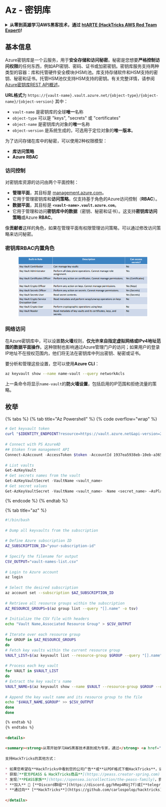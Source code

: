 # Az - 密钥库

<details>

<summary><strong>从零到英雄学习AWS黑客技术，通过</strong> <a href="https://training.hacktricks.xyz/courses/arte"><strong>htARTE (HackTricks AWS Red Team Expert)</strong></a><strong>!</strong></summary>

支持HackTricks的其他方式：

* 如果您想在**HackTricks中看到您的公司广告**或**下载HackTricks的PDF**，请查看[**订阅计划**](https://github.com/sponsors/carlospolop)！
* 获取[**官方PEASS & HackTricks商品**](https://peass.creator-spring.com)
* 发现[**PEASS家族**](https://opensea.io/collection/the-peass-family)，我们独家的[**NFTs系列**](https://opensea.io/collection/the-peass-family)
* **加入** 💬 [**Discord群组**](https://discord.gg/hRep4RUj7f) 或 [**telegram群组**](https://t.me/peass) 或在 **Twitter** 🐦 上**关注**我 [**@carlospolopm**](https://twitter.com/carlospolopm)**。**
* **通过向** [**HackTricks**](https://github.com/carlospolop/hacktricks) 和 [**HackTricks Cloud**](https://github.com/carlospolop/hacktricks-cloud) github仓库提交PR来分享您的黑客技巧。

</details>

## 基本信息

Azure密钥库是一个云服务，用于**安全存储和访问秘密**。秘密是您想要**严格控制访问权限**的任何东西，例如API密钥、密码、证书或加密密钥。密钥库服务支持两种类型的容器：库和托管硬件安全模块(HSM)池。库支持存储软件和HSM支持的密钥、秘密和证书。托管HSM池仅支持HSM支持的密钥。有关完整详情，请参阅[Azure密钥库REST API概述](https://learn.microsoft.com/en-us/azure/key-vault/general/about-keys-secrets-certificates)。

**URL格式**为 `https://{vault-name}.vault.azure.net/{object-type}/{object-name}/{object-version}` 其中：

* `vault-name` 是密钥库的全球**唯一**名称
* `object-type` 可以是 "keys", "secrets" 或 "certificates"
* `object-name` 是密钥库内对象的**唯一**名称
* `object-version` 是系统生成的，可选用于定位对象的**唯一版本**。



为了访问存储在库中的秘密，可以使用2种权限模型：

* **库访问策略**
* **Azure RBAC**

### 访问控制 <a href="#access-control" id="access-control"></a>

对密钥库资源的访问由两个平面控制：

* **管理平面**，其目标是 [management.azure.com](http://management.azure.com/)。
* 它用于管理密钥库和**访问策略**。仅支持基于角色的Azure访问控制（**RBAC**）。
* **数据平面**，其目标是 **`<vault-name>.vault.azure.com`**。
* 它用于管理和访问**密钥库中的数据**（密钥、秘密和证书）。这支持**密钥库访问策略**或Azure **RBAC**。

像**贡献者**这样的角色，如果在管理平面有权限管理访问策略，可以通过修改访问策略来访问秘密。

### 密钥库RBAC内置角色 <a href="#rbac-built-in-roles" id="rbac-built-in-roles"></a>

<figure><img src="../../.gitbook/assets/image (3) (1) (1) (1).png" alt=""><figcaption></figcaption></figure>

### 网络访问

在Azure密钥库中，可以设置**防火墙**规则，**仅允许来自指定虚拟网络或IPv4地址范围的数据平面操作**。这种限制也影响通过Azure管理门户的访问；如果用户的登录IP地址不在授权范围内，他们将无法在密钥库中列出密钥、秘密或证书。

要分析和管理这些设置，您可以使用**Azure CLI**：
```bash
az keyvault show --name name-vault --query networkAcls
```
上一条命令将显示`name-vault`的**防火墙设置**，包括启用的IP范围和拒绝流量的策略。

## 枚举

{% tabs %}
{% tab title="Az Powershell" %}
{% code overflow="wrap" %}
```powershell
# Get keyvault token
curl "$IDENTITY_ENDPOINT?resource=https://vault.azure.net&api-version=2017-09-01" -H secret:$IDENTITY_HEADER

# Connect with PS AzureAD
## $token from management API
Connect-AzAccount -AccessToken $token -AccountId 1937ea5938eb-10eb-a365-10abede52387 -KeyVaultAccessToken $keyvaulttoken

# List vaults
Get-AzKeyVault
# Get secrets names from the vault
Get-AzKeyVaultSecret -VaultName <vault_name>
# Get secret values
Get-AzKeyVaultSecret -VaultName <vault_name> -Name <secret_name> –AsPlainText
```
{% endcode %}
{% endtab %}

{% tab title="az" %}
```bash
#!/bin/bash

# Dump all keyvaults from the subscription

# Define Azure subscription ID
AZ_SUBSCRIPTION_ID="your-subscription-id"

# Specify the filename for output
CSV_OUTPUT="vault-names-list.csv"

# Login to Azure account
az login

# Select the desired subscription
az account set --subscription $AZ_SUBSCRIPTION_ID

# Retrieve all resource groups within the subscription
AZ_RESOURCE_GROUPS=$(az group list --query "[].name" -o tsv)

# Initialize the CSV file with headers
echo "Vault Name,Associated Resource Group" > $CSV_OUTPUT

# Iterate over each resource group
for GROUP in $AZ_RESOURCE_GROUPS
do
# Fetch key vaults within the current resource group
VAULT_LIST=$(az keyvault list --resource-group $GROUP --query "[].name" -o tsv)

# Process each key vault
for VAULT in $VAULT_LIST
do
# Extract the key vault's name
VAULT_NAME=$(az keyvault show --name $VAULT --resource-group $GROUP --query "name" -o tsv)

# Append the key vault name and its resource group to the file
echo "$VAULT_NAME,$GROUP" >> $CSV_OUTPUT
done
done
```
```markdown
{% endtab %}
{% endtabs %}

<details>

<summary><strong>从零开始学习AWS黑客技术直到成为专家，通过</strong> <a href="https://training.hacktricks.xyz/courses/arte"><strong>htARTE (HackTricks AWS Red Team Expert)</strong></a><strong>!</strong></summary>

支持HackTricks的其他方式：

* 如果您希望在**HackTricks中看到您的公司广告**或**以PDF格式下载HackTricks**，请查看[**订阅计划**](https://github.com/sponsors/carlospolop)！
* 获取[**官方PEASS & HackTricks商品**](https://peass.creator-spring.com)
* 发现[**PEASS家族**](https://opensea.io/collection/the-peass-family)，我们独家的[**NFTs系列**](https://opensea.io/collection/the-peass-family)
* **加入** 💬 [**Discord群组**](https://discord.gg/hRep4RUj7f)或[**telegram群组**](https://t.me/peass)或在**Twitter** 🐦 上**关注**我 [**@carlospolopm**](https://twitter.com/carlospolopm)**。**
* **通过向** [**HackTricks**](https://github.com/carlospolop/hacktricks) 和 [**HackTricks Cloud**](https://github.com/carlospolop/hacktricks-cloud) github仓库提交PR来分享您的黑客技巧。

</details>
```
